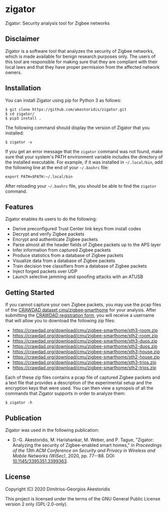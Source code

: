 # zigator

Zigator: Security analysis tool for Zigbee networks


## Disclaimer

Zigator is a software tool that analyzes the security of Zigbee networks, which is made available for benign research purposes only.
The users of this tool are responsible for making sure that they are compliant with their local laws and that they have proper permission from the affected network owners.


## Installation

You can install Zigator using pip for Python 3 as follows:
```
$ git clone https://github.com/akestoridis/zigator.git
$ cd zigator/
$ pip3 install .
```

The following command should display the version of Zigator that you installed:
```
$ zigator -v
```

If you get an error message that the `zigator` command was not found, make sure that your system's PATH environment variable includes the directory of the installed executable. For example, if it was installed in `~/.local/bin`, add the following line at the end of your `~/.bashrc` file:
```
export PATH=$PATH:~/.local/bin
```

After reloading your `~/.bashrc` file, you should be able to find the `zigator` command.


## Features

Zigator enables its users to do the following:

* Derive preconfigured Trust Center link keys from install codes
* Decrypt and verify Zigbee packets
* Encrypt and authenticate Zigbee packets
* Parse almost all the header fields of Zigbee packets up to the APS layer
* Infer information from captured Zigbee packets
* Produce statistics from a database of Zigbee packets
* Visualize data from a database of Zigbee packets
* Train decision tree classifiers from a database of Zigbee packets
* Inject forged packets over UDP
* Launch selective jamming and spoofing attacks with an ATUSB


## Getting Started

If you cannot capture your own Zigbee packets, you may use the pcap files of the [CRAWDAD dataset cmu/zigbee‑smarthome](https://doi.org/10.15783/c7-nvc6-4q28) for your analysis.
After submitting the [CRAWDAD registration form](https://crawdad.org/registration-form.html), you will receive a username that will allow you to download the following zip files:

* https://crawdad.org/download/cmu/zigbee-smarthome/sth3-room.zip
* https://crawdad.org/download/cmu/zigbee-smarthome/sth2-room.zip
* https://crawdad.org/download/cmu/zigbee-smarthome/sth3-duos.zip
* https://crawdad.org/download/cmu/zigbee-smarthome/sth2-duos.zip
* https://crawdad.org/download/cmu/zigbee-smarthome/sth3-house.zip
* https://crawdad.org/download/cmu/zigbee-smarthome/sth2-house.zip
* https://crawdad.org/download/cmu/zigbee-smarthome/sth3-trios.zip
* https://crawdad.org/download/cmu/zigbee-smarthome/sth2-trios.zip

Each of these zip files contains a pcap file of captured Zigbee packets and a text file that provides a description of the experimental setup and the encryption keys that were used. You can then view a synopsis of all the commands that Zigator supports in order to analyze them:
```
$ zigator -h
```


## Publication

Zigator was used in the following publication:

* D.-G. Akestoridis, M. Harishankar, M. Weber, and P. Tague, "Zigator: Analyzing the security of Zigbee-enabled smart homes," in _Proceedings of the 13th ACM Conference on Security and Privacy in Wireless and Mobile Networks (WiSec)_, 2020, pp. 77--88. DOI: [10.1145/3395351.3399363](https://doi.org/10.1145/3395351.3399363).


## License

Copyright (C) 2020 Dimitrios-Georgios Akestoridis

This project is licensed under the terms of the GNU General Public License version 2 only (GPL-2.0-only).
